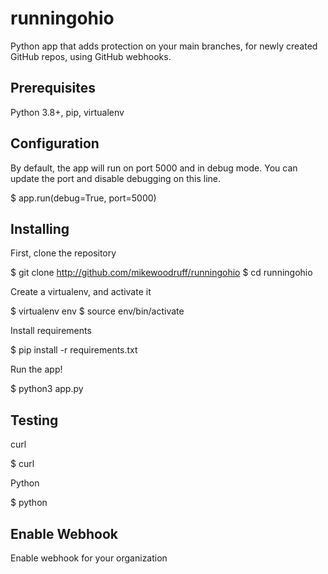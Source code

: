 # runningohio

Python app that adds protection on your main branches, for newly created GitHub repos, using GitHub webhooks.

## Prerequisites

Python 3.8+, pip, virtualenv

## Configuration

By default, the app will run on port 5000 and in debug mode. You can update the port and disable debugging on this line.

  $ app.run(debug=True, port=5000)

## Installing

First, clone the repository

  $ git clone http://github.com/mikewoodruff/runningohio
  $ cd runningohio

Create a virtualenv, and activate it

  $ virtualenv env 
  $ source env/bin/activate

Install requirements

  $ pip install -r requirements.txt

Run the app!

  $ python3 app.py

## Testing

curl

  $ curl

Python

  $ python

## Enable Webhook

Enable webhook for your organization
